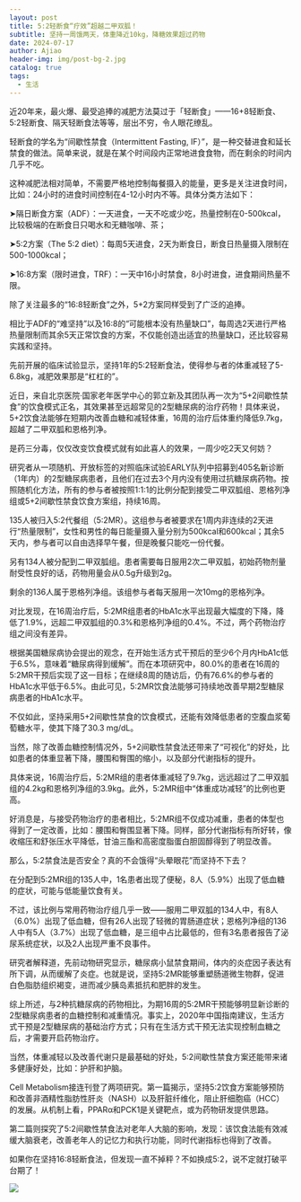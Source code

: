 ```yaml
---
layout: post
title: 5:2轻断食“疗效”超越二甲双胍！
subtitle: 坚持一周饿两天，体重降近10kg，降糖效果超过药物
date: 2024-07-17
author: Ajiao
header-img: img/post-bg-2.jpg
catalog: true
tags:
  - 生活
---
```

近20年来，最火爆、最受追捧的减肥方法莫过于「轻断食」——16+8轻断食、5:2轻断食、隔天轻断食法等等，层出不穷，令人眼花缭乱。

轻断食的学名为“间歇性禁食（Intermittent Fasting, IF）”，是一种交替进食和延长禁食的做法。简单来说，就是在某个时间段内正常地进食食物，而在剩余的时间内几乎不吃。

这种减肥法相对简单，不需要严格地控制每餐摄入的能量，更多是关注进食时间，比如：24小时的进食时间控制在4-12小时内不等。具体分类方法如下：

➤隔日断食方案（ADF）：一天进食，一天不吃或少吃，热量控制在0-500kcal，比较极端的在断食日只喝水和无糖咖啡、茶；

➤5:2方案（The 5:2 diet）：每周5天进食，2天为断食日，断食日热量摄入限制在500-1000kcal；

➤16:8方案（限时进食，TRF）：一天中16小时禁食，8小时进食，进食期间热量不限。

除了关注最多的“16:8轻断食”之外，5+2方案同样受到了广泛的追捧。

相比于ADF的“难坚持”以及16:8的“可能根本没有热量缺口”，每周选2天进行严格热量限制而其余5天正常饮食的方案，不仅能创造出适宜的热量缺口，还比较容易实践和坚持。

先前开展的临床试验显示，坚持1年的5:2轻断食法，使得参与者的体重减轻了5-6.8kg，减肥效果那是“杠杠的”。

近日，来自北京医院·国家老年医学中心的郭立新及其团队再一次为“5+2间歇性禁食”的饮食模式正名，其效果甚至远超常见的2型糖尿病的治疗药物！具体来说，5+2饮食法能够在短期内改善血糖和减轻体重，16周的治疗后体重约降低9.7kg，超越了二甲双胍和恩格列净。

是药三分毒，仅仅改变饮食模式就有如此喜人的效果，一周少吃2天又何妨？

研究者从一项随机、开放标签的对照临床试验EARLY队列中招募到405名新诊断（1年内）的2型糖尿病患者，且他们在过去3个月内没有使用过抗糖尿病药物。按照随机化方法，所有的参与者被按照1:1:1的比例分配到接受二甲双胍组、恩格列净组或5+2间歇性禁食饮食方案组，持续16周。

135人被归入5:2代餐组（5:2MR）。这组参与者被要求在1周内非连续的2天进行“热量限制”，女性和男性的每日能量摄入量分别为500kcal和600kcal；其余5天内，参与者可以自由选择早午餐，但是晚餐只能吃一份代餐。

另有134人被分配到二甲双胍组。患者需要每日服用2次二甲双胍，初始药物剂量耐受性良好的话，药物用量会从0.5g升级到2g。

剩余的136人属于恩格列净组。该组参与者每天服用一次10mg的恩格列净。

对比发现，在16周治疗后，5:2MR组患者的HbA1c水平出现最大幅度的下降，降低了1.9%，远超二甲双胍组的0.3%和恩格列净组的0.4%。不过，两个药物治疗组之间没有差异。

根据美国糖尿病协会提出的观念，在开始生活方式干预后的至少6个月内HbA1c低于6.5%，意味着“糖尿病得到缓解”。而在本项研究中，80.0%的患者在16周的5:2MR干预后实现了这一目标；在继续8周的随访后，仍有76.6%的参与者的HbA1c水平低于6.5%。由此可见，5:2MR饮食法能够可持续地改善早期2型糖尿病患者的HbA1c水平。

不仅如此，坚持采用5+2间歇性禁食的饮食模式，还能有效降低患者的空腹血浆葡萄糖水平，使其下降了30.3 mg/dL。

当然，除了改善血糖控制情况外，5+2间歇性禁食法还带来了“可视化”的好处，比如患者的体重显著下降，腰围和臀围的缩小，以及部分代谢指标的提升。

具体来说，16周治疗后，5:2MR组的患者体重减轻了9.7kg，远远超过了二甲双胍组的4.2kg和恩格列净组的3.9kg。此外，5:2MR组中“体重成功减轻”的比例也更高。

好消息是，与接受药物治疗的患者相比，5:2MR组不仅成功减重，患者的体型也得到了一定改善，比如：腰围和臀围显著下降。同样，部分代谢指标有所好转，像收缩压和舒张压水平降低，甘油三酯和高密度脂蛋白胆固醇得到了明显改善。

那么，5:2禁食法是否安全？真的不会饿得“头晕眼花”而坚持不下去？

在分配到5:2MR组的135人中，1名患者出现了便秘，8人（5.9%）出现了低血糖的症状，可能与低能量饮食有关。

不过，该比例与常用药物治疗组几乎一致——服用二甲双胍的134人中，有8人（6.0%）出现了低血糖，但有26人出现了轻微的胃肠道症状；恩格列净组的136人中有5人（3.7%）出现了低血糖，是三组中占比最低的，但有3名患者报告了泌尿系统症状，以及2人出现严重不良事件。

研究者解释道，先前动物研究显示，糖尿病小鼠禁食期间，体内的炎症因子表达有所下调，从而缓解了炎症。也就是说，坚持5:2MR能够重塑肠道微生物群，促进白色脂肪组织褐变，进而减少胰岛素抵抗和肥胖的发生。

综上所述，与2种抗糖尿病的药物相比，为期16周的5:2MR干预能够明显新诊断的2型糖尿病患者的血糖控制和减重情况。事实上，2020年中国指南建议，生活方式干预是2型糖尿病的基础治疗方式；只有在生活方式干预无法实现控制血糖之后，才需要开启药物治疗。

当然，体重减轻以及改善代谢只是最基础的好处，5:2间歇性禁食方案还能带来诸多健康好处，比如：护肝和护脑。

Cell Metabolism接连刊登了两项研究。第一篇揭示，坚持5:2饮食方案能够预防和改善非酒精性脂肪性肝炎（NASH）以及肝脏纤维化，阻止肝细胞癌（HCC）的发展。从机制上看，PPARα和PCK1是关键靶点，或为药物研发提供思路。

第二篇则探究了5:2间歇性禁食法对老年人大脑的影响，发现：该饮食法能有效减缓大脑衰老，改善老年人的记忆力和执行功能，同时代谢指标也得到了改善。

如果你在坚持16:8轻断食法，但发现一直不掉秤？不如换成5:2，说不定就打破平台期了！

![](https://image.baidu.com/search/down?url=tvax4.sinaimg.cn/large/0089JD2uly1hrrvxhysbbj30vj1k00vs.jpg)